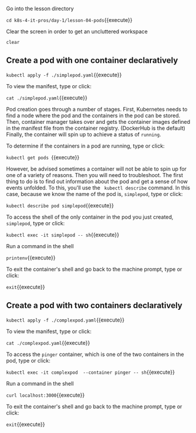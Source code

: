 Go into the lesson directory

`cd k8s-4-it-pros/day-1/lesson-04-pods`{{execute}}

Clear the screen in order to get an uncluttered workspace

`clear`

## Create a pod with one container declaratively

`kubectl apply -f ./simplepod.yaml`{{execute}}

To view the manifest, type or click:

`cat ./simplepod.yaml`{{execute}}

Pod creation goes through a number of stages. First, Kubernetes needs to find a node where the pod and the containers
in the pod can be stored. Then, container manager takes over and gets the container images defined in the manifest file
from the container registry. (DockerHub is the default) Finally, the container will spin up to achieve a status of `running`.

To determine if the containers in a pod are running, type or click:

`kubectl get pods `{{execute}}

However, be advised sometimes a container will not be able to spin up for one of a variety of reasons. Then you will need to
troubleshoot. The first thing to do is to find out information about the pod and get a sense of how events unfolded. To this,
you'll use the ` kubectl describe` command. In this case, because we know the name of the pod is, `simplepod`, type or click:

`kubectl describe pod simplepod`{{execute}}

To access the shell of the only container in the pod you just created, `simplepod`, type or click:

`kubectl exec -it simplepod -- sh`{{execute}}

Run a command in the shell

`printenv`{{execute}}

To exit the container's shell and go back to the machine prompt, type or click:

`exit`{{execute}}

## Create a pod with two containers declaratively

`kubectl apply -f ./complexpod.yaml`{{execute}}

To view the manifest, type or click:

`cat ./complexpod.yaml`{{execute}}

To access the `pinger` container, which is one of the two containers in the pod, type or click:

`kubectl exec -it complexpod  --container pinger -- sh`{{execute}}

Run a command in the shell

`curl localhost:3000`{{execute}}

To exit the container's shell and go back to the machine prompt, type or click:

`exit`{{execute}}